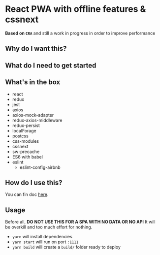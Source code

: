 # React PWA with offline features & cssnext
**Based on `CRA`** and still a work in progress in order to improve performance

## Why do I want this?

## What do I need to get started

## What's in the box

- react
- redux
- jest
- axios
- axios-mock-adapter
- redux-axios-middleware
- redux-persist
- localForage
- postcss
- css-modules
- cssnext
- sw-precache
- ES6 with babel
- eslint
  - eslint-config-airbnb

## How do I use this?

You can fin doc [here](https://github.com/davidvenin/react-pwa-cssnext/wiki).

## Usage

Before all, **DO NOT USE THIS FOR A SPA WITH NO DATA OR NO API** It will be overkill and too much effort for nothing.

- `yarn` will install dependencies
- `yarn start` will run on port `:1111`
- `yarn build` will create a `build/` folder ready to deploy
